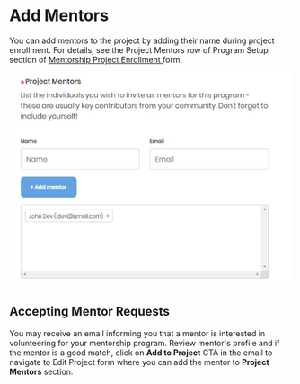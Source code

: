 # Add Mentors

You can add mentors to the project by adding their name during project enrollment. For details, see the Project Mentors row of Program Setup section of [Mentorship Project Enrollment ](enroll-your-program/mentorship-project-enrollment-form.md#MentorshipProjectApplication-ProgramSetup)form.

![](../../.gitbook/assets/7418771.jpg)

## Accepting Mentor Requests <a id="InviteandAcceptMentors-AcceptingMentors:"></a>

You may receive an email informing you that a mentor is interested in volunteering for your mentorship program. Review mentor's profile and if the mentor is a good match, click on **Add to Project** CTA in the email to navigate to Edit Project form where you can add the mentor to **Project Mentors** section. 

